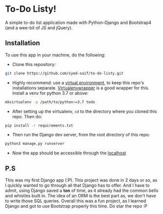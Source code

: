 # To-Do Listy!
A simple to-do list application made with Python-Django and Bootstrap4 (and a wee-bit of JS and jQuery).

## Installation
To use this app in your machine, do the following:

* Clone this repository:
```bash
git clone https://github.com/syed-saif/to-do-listy.git
```
* Highly recommend: use a [virtual environment](https://pypi.org/project/virtualenv/ "Virtualenv"), to keep this repo's installations separate. [Virtualenvwrapper](https://virtualenvwrapper.readthedocs.io/en/latest/ "Virtualenvwrapper") is a good wrapper for this. Install a venv for python 3.7 or above:
```bash
mkvirtualenv -p /path/to/python<=3.7 todo
```
* After setting up the virtualenv, `cd` to the directory where you cloned this repo. Then do:
```bash
pip install -r requirements.txt
```
* Then run the Django dev server, from the root directory of this repo:
```bash
python3 manage.py runserver
```
* Now the app should be accessible through the [localhost](http://localhost:8000)


## P.S
This was my first Django app (:P). This project was done in 2 days or so, as I quickly wanted to go through all that Django has to offer. And I have to admit, using Django saved a **ton** of time, as it already had the common bells and whistles built in. The idea of an ORM is the best part as, we don't have to write those SQL queries. Overall this was a fun project, as I learned Django and got to use Bootstrap properly this time.
Do star the repo :P 
